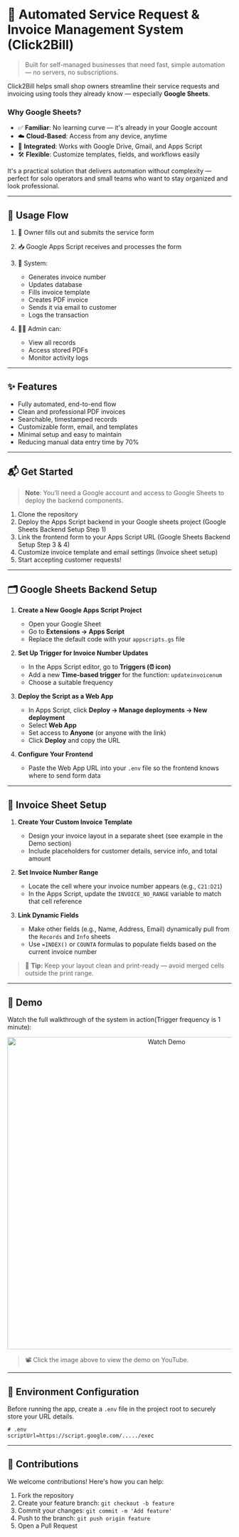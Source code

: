 # 🧾 Automated Service Request & Invoice Management System (Click2Bill)

> Built for self-managed businesses that need fast, simple automation — no servers, no subscriptions.

Click2Bill helps small shop owners streamline their service requests and invoicing using tools they already know — especially **Google Sheets**.

### Why Google Sheets?

- ✅ **Familiar**: No learning curve — it's already in your Google account  
- ☁️ **Cloud-Based**: Access from any device, anytime  
- 🔗 **Integrated**: Works with Google Drive, Gmail, and Apps Script  
- 🛠️ **Flexible**: Customize templates, fields, and workflows easily

It's a practical solution that delivers automation without complexity — perfect for solo operators and small teams who want to stay organized and look professional.

---

## 🔁 Usage Flow

1. 🧑 Owner fills out and submits the service form  
2. 📥 Google Apps Script receives and processes the form  
3. 🧾 System:
   - Generates invoice number  
   - Updates database  
   - Fills invoice template  
   - Creates PDF invoice  
   - Sends it via email to customer
   - Logs the transaction  

4. 🧑‍💼 Admin can:
   - View all records
   - Access stored PDFs
   - Monitor activity logs
  
---

## ✨ Features

- Fully automated, end-to-end flow
- Clean and professional PDF invoices
- Searchable, timestamped records
- Customizable form, email, and templates
- Minimal setup and easy to maintain
- Reducing manual data entry time by 70%

---


## 📬 Get Started

> **Note**: You’ll need a Google account and access to Google Sheets to deploy the backend components.

1. Clone the repository
2. Deploy the Apps Script backend in your Google sheets project (Google Sheets Backend Setup Step 1)
3. Link the frontend form to your Apps Script URL (Google Sheets Backend Setup Step 3 & 4)
4. Customize invoice template and email settings (Invoice sheet setup)
5. Start accepting customer requests!

---
## 🗂️ Google Sheets Backend Setup

1. **Create a New Google Apps Script Project**
   - Open your Google Sheet
   - Go to **Extensions → Apps Script**
   - Replace the default code with your `appscripts.gs` file

2. **Set Up Trigger for Invoice Number Updates**
   - In the Apps Script editor, go to **Triggers (⏰ icon)**  
   - Add a new **Time-based trigger** for the function: `updateinvoicenum`  
   - Choose a suitable frequency 

3. **Deploy the Script as a Web App**
   - In Apps Script, click **Deploy → Manage deployments → New deployment**
   - Select **Web App**
   - Set access to **Anyone** (or anyone with the link)
   - Click **Deploy** and copy the URL

4. **Configure Your Frontend**
   - Paste the Web App URL into your `.env` file so the frontend knows where to send form data

---

## 🧾 Invoice Sheet Setup

1. **Create Your Custom Invoice Template**
   - Design your invoice layout in a separate sheet (see example in the Demo section)
   - Include placeholders for customer details, service info, and total amount

2. **Set Invoice Number Range**
   - Locate the cell where your invoice number appears (e.g., `C21:D21`)
   - In the Apps Script, update the `INVOICE_NO_RANGE` variable to match that cell reference

3. **Link Dynamic Fields**
   - Make other fields (e.g., Name, Address, Email) dynamically pull from the `Records` and `Info` sheets
   - Use `=INDEX()` or `COUNTA` formulas to populate fields based on the current invoice number

> 📌 **Tip:** Keep your layout clean and print-ready — avoid merged cells outside the print range.

---

## 🎥 Demo

Watch the full walkthrough of the system in action(Trigger frequency is 1 minute):

<p align="center">
   
  <a href="https://www.youtube.com/watch?v=ClR6fcAHaEU" target="_blank">
    <img src="https://img.youtube.com/vi/ClR6fcAHaEU/hqdefault.jpg" alt="Watch Demo" width="700"/>
  </a>
</p>

> 📽️ Click the image above to view the demo on YouTube.

---



## 🔐 Environment Configuration

Before running the app, create a `.env` file in the project root to securely store your URL details.

``` env
# .env
scriptUrl=https://script.google.com/...../exec

```

---

## 🤝 Contributions

We welcome contributions! Here's how you can help:

1. Fork the repository
2. Create your feature branch: `git checkout -b feature`
3. Commit your changes: `git commit -m 'Add feature'`
4. Push to the branch: `git push origin feature`
5. Open a Pull Request

